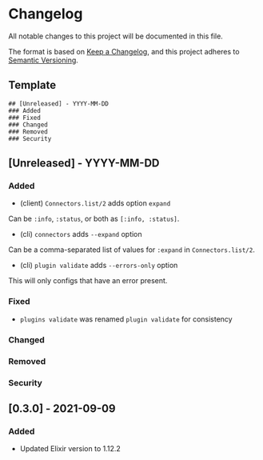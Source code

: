 # Changelog

All notable changes to this project will be documented in this file.

The format is based on [Keep a Changelog](https://keepachangelog.com/en/1.0.0/),
and this project adheres to [Semantic Versioning](https://semver.org/spec/v2.0.0.html).

## Template

```
## [Unreleased] - YYYY-MM-DD
### Added
### Fixed
### Changed
### Removed
### Security
```

## [Unreleased] - YYYY-MM-DD

### Added

* (client) `Connectors.list/2` adds option `expand`

Can be `:info`, `:status`, or both as `[:info, :status]`.

* (cli) `connectors` adds `--expand` option

Can be a comma-separated list of values for `:expand` in `Connectors.list/2`.

* (cli) `plugin validate` adds `--errors-only` option

This will only configs that have an error present.

### Fixed

* `plugins validate` was renamed `plugin validate` for consistency

### Changed
### Removed
### Security

## [0.3.0] - 2021-09-09

### Added

* Updated Elixir version to 1.12.2
